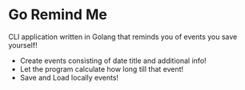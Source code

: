# Go Remind Me

CLI application written in Golang that reminds you of events you save yourself!

* Create events consisting of date title and additional info!
* Let the program calculate how long till that event!
* Save and Load locally events!